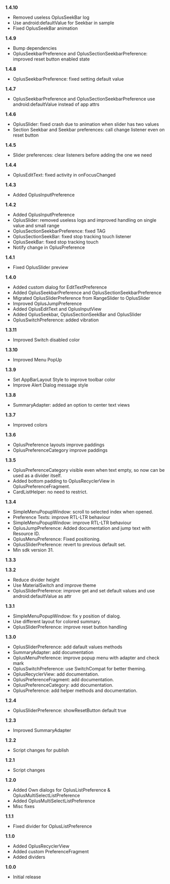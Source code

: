 **1.4.10**  
- Removed useless OplusSeekBar log  
- Use android:defaultValue for Seekbar in sample  
- Fixed OplusSeekBar animation  
  
**1.4.9**  
- Bump dependencies  
- OplusSeekbarPreference and OplusSectionSeekbarPreference: improved reset button enabled state  
  
**1.4.8**  
- OplusSeekbarPreference: fixed setting default value  
  
**1.4.7**  
- OplusSeekbarPreference and OplusSectionSeekbarPreference use android:defaultValue instead of app attrs  
  
**1.4.6**  
- OplusSlider: fixed crash due to animation when slider has two values  
- Section Seekbar and Seekbar preferences: call change listener even on reset button  
  
**1.4.5**  
- Slider preferences: clear listeners before adding the one we need  
  
**1.4.4**  
- OplusEditText: fixed activity in onFocusChanged  
  
**1.4.3**  
- Added OplusInputPreference  
  
**1.4.2**  
- Added OplusInputPreference  
- OplusSlider: removed useless logs and improved handling on single value and small range  
- OplusSectionSeekbarPreference: fixed TAG  
- OplusSectionSeekBar: fixed stop tracking touch listener  
- OplusSeekBar: fixed stop tracking touch  
- Notify change in OplusPreference  
  
**1.4.1**  
- Fixed OplusSlider preview  
  
**1.4.0**  
- Added custom dialog for EditTextPreference  
- Added OplusSeekbarPreference and OplusSectionSeekbarPreference  
- Migrated OplusSliderPreference from RangeSlider to OplusSlider  
- Improved OplusJumpPreference  
- Added OplusEditText and OplusInputView  
- Added OplusSeekbar, OplusSectionSeekBar and OplusSlider  
- OplusSwitchPreference: added vibration  
  
**1.3.11**  
- Improved Switch disabled color  
  
**1.3.10**  
- Improved Menu PopUp  
  
**1.3.9**  
- Set AppBarLayout Style to improve toolbar color  
- Improve Alert Dialog message style  
  
**1.3.8**  
- SummaryAdapter: added an option to center text views  
  
**1.3.7**  
- Improved colors  
  
**1.3.6**  
- OplusPreference layouts improve paddings  
- OplusPreferenceCategory improve paddings  
  
**1.3.5**  
- OplusPreferenceCategory visible even when text empty, so now can be used as a divider itself.  
- Added bottom padding to OplusRecyclerView in OplusPreferenceFragment.  
- CardListHelper: no need to restrict.  
  
**1.3.4**  
- SimpleMenuPopupWindow: scroll to selected index when opened.  
- Preference Texts: improve RTL-LTR behaviour  
- SimpleMenuPopupWindow: improve RTL-LTR behaviour  
- OplusJumpPreference: Added documentation and jump text with Resource ID.  
- OplusMenuPreference: Fixed positioning.  
- OplusSliderPreference: revert to previous default set.  
- Min sdk version 31.  
  
**1.3.3**  
  
**1.3.2**  
- Reduce divider height  
- Use MaterialSwitch and improve theme  
- OplusSliderPreference: improve get and set default values and use android:defaultValue as attr  
  
**1.3.1**  
- SimpleMenuPopupWindow: fix y position of dialog.  
- Use different layout for colored summary.  
- OplusSliderPreference: improve reset button handling  
  
**1.3.0**  
- OplusSliderPreference: add dafault values methods  
- SummaryAdapter: add documentation  
- OplusMenuPreference: improve popup menu with adapter and check mark  
- OplusSwitchPreference: use SwitchCompat for better theming.  
- OplusRecyclerView: add documentation.  
- OplusPreferenceFragment: add documentation.  
- OplusPreferenceCategory: add documentation.  
- OplusPreference: add helper methods and documentation.  
  
**1.2.4**  
- OplusSliderPreference: showResetButton default true  
  
**1.2.3**  
- Improved SummaryAdapter  
  
**1.2.2**  
- Script changes for publish  
  
**1.2.1**  
- Script changes
  
**1.2.0**  
- Added Own dialogs for OplusListPreference & OplusMultiSelectListPreference
- Added OplusMultiSelectListPreference
- Misc fixes
  
**1.1.1**
- Fixed divider for OplusListPreference

**1.1.0**
- Added OplusRecyclerView
- Added custom PreferenceFragment
- Added dividers

**1.0.0**
- Initial release
